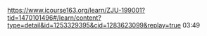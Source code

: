 https://www.icourse163.org/learn/ZJU-199001?tid=1470101496#/learn/content?type=detail&id=1253329395&cid=1283623099&replay=true
03:49

    